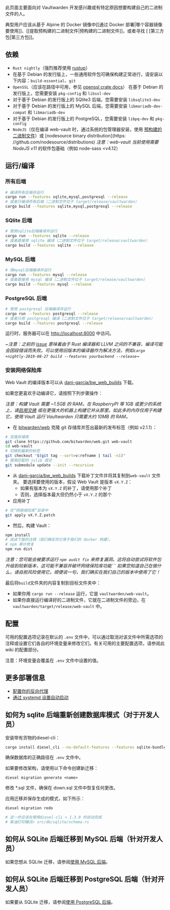 此页面主要面向对 Vaultwarden 开发感兴趣或有特定原因想要构建自己的二进制文件的人。

典型用户应该从基于 Alpine 的 Docker 镜像中[[通过 Docker 部署|哪个容器镜像要使用]]、[[提取预构建的二进制文件|预构建的二进制文件]]，或者寻找 [ [第三方包|第三方包]]。

## 依赖

- `Rust nightly`（强烈推荐使用 [rustup](https://rustup.rs/)）
- 在基于 Debian 的发行版上，一些通用软件包可确保构建正常进行，请安装以下内容：`build-essential`、`git`
- `OpenSSL`（应该在路径中可用，参见 [openssl crate docs](https://docs.rs/openssl/0.10.16/openssl/#automatic)）
  在基于 Debian 的发行版上，您需要安装 `pkg-config` 和 `libssl-dev`
- 对于基于 Debian 的发行版上的 SQlite3 后端，您需要安装 `libsqlite3-dev`
- 对于基于 Debian 的发行版上的 MySQL 后端，您需要安装 `libmariadb-dev-compat` 和 `libmariadb-dev`
- 对于基于 Debian 的发行版上的 PostgreSQL，您需要安装 `libpq-dev` 和 `pkg-config`
- `NodeJS`（仅在编译 web-vault 时，通过系统的包管理器安装，使用 [预构建的二进制文件](https://nodejs.org/en/download/)）或 [nodesource binary distribution](https: //github.com/nodesource/distributions)
*注意：web-vault 当前使用需要 NodeJS v11* 的软件包基础（例如 node-sass <v4.12）

## 运行/编译

### 所有后端

```sh
# 编译所有后端并运行
cargo run --features sqlite,mysql,postgresql --release
# 或者只编译所有后端（二进制文件位于 target/release/vaultwarden）
cargo build --features sqlite,mysql,postgresql --release
```

### SQlite 后端

```sh
# 使用sqlite后端编译并运行
cargo run --features sqlite --release
# 或者直接用 sqlite 编译（二进制文件位于 target/release/vaultwarden）
cargo build --features sqlite --release
```

### MySQL 后端

```sh
# 用mysql后端编译并运行
cargo run --features mysql --release
# 或者直接用 mysql 编译（二进制文件位于 target/release/vaultwarden）
cargo build --features mysql --release
```

### PostgreSQL 后端

```sh
# 使用 postgresql 后端编译并运行
cargo run --features postgresql --release
# 或者只用 postgresql 编译（二进制文件位于 target/release/vaultwarden）
cargo build --features postgresql --release
```

运行时，服务器可以在 [http://localhost:8000](http://localhost:8000) 中访问。

~*注意：之前的 [issue](https://github.com/rust-lang/rust/issues/62896) 意味着由于 Rust 编译器和 LLVM 之间的不兼容，编译可能会因段错误而失败。可以使用旧版本的编译器作为解决方法，例如```cargo +nightly-2019-08-27 build --features yourbackend --release```*~

### 安装网络保险库

Web Vault 的编译版本可以从 [dani-garcia/bw_web_builds](https://github.com/dani-garcia/bw_web_builds/releases) 下载。

如果您更喜欢手动编译它，请按照下列步骤操作：

*注意：构建 Vault 需要 ~1.5GB 的 RAM。在 RaspberryPI 等 1GB 或更少的系统上，请[启用交换](https://www.tecmint.com/create-a-linux-swap-file/) 或在更强大的机器上构建它并从那里。如此多的内存仅用于构建它，使用 Vault 运行 Vaultwarden 只需要大约 10MB 的 RAM。*

- 在 [bitwarden/web](https://github.com/bitwarden/web) 克隆 git 存储库并签出最新的发布标签（例如 v2.1.1）：

```sh
# 克隆存储库
git clone https://github.com/bitwarden/web.git web-vault
cd web-vault
# 切换到最新的标签
git checkout "$(git tag --sort=v:refname | tail -n1)"
# 使用匹配的 jslib 提交
git submodule update --init --recursive
```

- 从 [dani-garcia/bw_web_builds](https://github.com/dani-garcia/bw_web_builds/tree/master/patches) 下载补丁文件并将其复制到`web-vault` 文件夹。
要选择要使用的版本，假设 Web Vault 是版本 `vX.Y.Z`：
  - 如果有版本为 `vX.Y.Z` 的补丁，请使用那个补丁
  - 否则，选择版本最大但仍然小于 `vX.Y.Z` 的那个
- 应用补丁

```sh
# 在“网络保险库”目录中
git apply vX.Y.Z.patch
```

- 然后，构建 Vault：

```sh
npm install
# 阅读下面的注释（我们确实将它用于我们的 docker 构建）。
# npm 审计修复
npm run dist
```

*注意：您可能会被要求运行 ```npm audit fix``` 来修复漏洞。这将自动尝试将软件包升级到较新版本，这可能不兼容并破坏网络保险库功能``` 如果您知道自己在做什么，请自担风险使用它。顺便说一句，我们确实在我们自己的版本中使用了它！*

最后将`build`文件夹的内容复制到目标文件夹中：

- 如果你用 `cargo run --release` 运行，它是 `vaultwarden/web-vault`。
- 如果你直接运行编译好的二进制文件，它就在二进制文件的旁边，在 `vaultwarden/target/release/web-vault` 中。

## 配置

可用的配置选项记录在默认的 `.env` 文件中，可以通过取消对该文件中所需选项的注释或设置它们各自的环境变量来修改它们。有关可用的主要配置选项，请参阅此 wiki 的配置部分。

注意：环境变量会覆盖在 `.env` 文件中设置的值。

## 更多部署信息

- [配置你的反向代理](https://github.com/dani-garcia/vaultwarden/wiki/Proxy-examples)
- [通过 systemd 设置自动启动](https://github.com/dani-garcia/vaultwarden/wiki/Setup-as-a-systemd-service)

## 如何为 sqlite 后端重新创建数据库模式（对于开发人员）

安装带有货物的diesel-cli：

```sh
cargo install diesel_cli --no-default-features --features sqlite-bundled
```

确保数据库的正确路径在 `.env` 文件中。

如果要修改架构，请使用以下命令创建新迁移：

```
diesel migration generate <name>
```

修改 *.sql 文件，确保在 down.sql 文件中恢复任何更改。

应用迁移并保存生成的模式，如下所示：

```sh
diesel migration redo

# 这一步应该在使用diesel-cli > 1.3.0 时自动完成
# 柴油打印模式> src/db/sqlite/schema.rs
```

## 如何从 SQLite 后端迁移到 MySQL 后端（针对开发人员）

如果您想从 SQLite 迁移，请参阅[使用 MySQL 后端](https://github.com/dani-garcia/vaultwarden/wiki/Using-the-MySQL-Backend)。

## 如何从 SQLite 后端迁移到 PostgreSQL 后端（针对开发人员）

如果要从 SQLite 迁移，请参阅[使用 PostgreSQL 后端](https://github.com/dani-garcia/vaultwarden/wiki/Using-the-PostgreSQL-Backend)。
